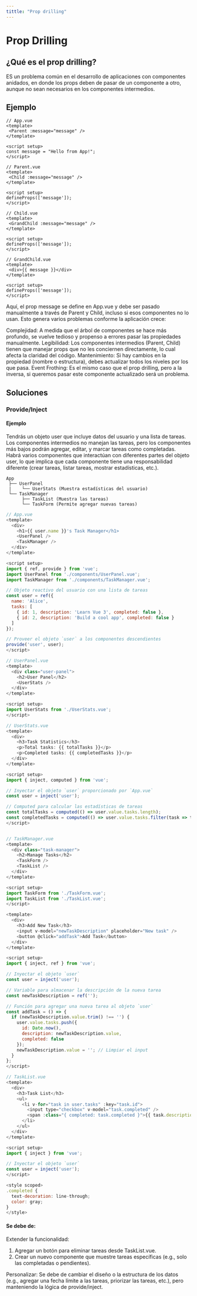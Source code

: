 ```yaml
---
tittle: "Prop drilling"
---
```


# Prop Drilling

## ¿Qué es el prop drilling?

 ES un problema común en el desarrollo de aplicaciones con componentes anidados, en donde los props deben de pasar de un componente a otro, aunque no sean necesarios en los componentes intermedios.

 ## Ejemplo

 ```
// App.vue
<template>
  <Parent :message="message" />
</template>

<script setup>
const message = "Hello from App!";
</script>

// Parent.vue
<template>
  <Child :message="message" />
</template>

<script setup>
defineProps(['message']);
</script>

// Child.vue
<template>
  <GrandChild :message="message" />
</template>

<script setup>
defineProps(['message']);
</script>

// GrandChild.vue
<template>
  <div>{{ message }}</div>
</template>

<script setup>
defineProps(['message']);
</script>

 ```

Aquí, el prop message se define en App.vue y debe ser pasado manualmente a través de Parent y Child, incluso si esos componentes no lo usan. Esto genera varios problemas conforme la aplicación crece:

Complejidad: A medida que el árbol de componentes se hace más profundo, se vuelve tedioso y propenso a errores pasar las propiedades manualmente.
Legibilidad: Los componentes intermedios (Parent, Child) tienen que manejar props que no les conciernen directamente, lo cual afecta la claridad del código.
Mantenimiento: Si hay cambios en la propiedad (nombre o estructura), debes actualizar todos los niveles por los que pasa.
Event Frothing: Es el mismo caso que el prop drilling, pero a la inversa, si queremos pasar este componente actualizado será un problema.

## Soluciones
### Provide/Inject

#### Ejemplo
Tendrás un objeto user que incluye datos del usuario y una lista de tareas. Los componentes intermedios no manejan las tareas, pero los componentes más bajos podrán agregar, editar, y marcar tareas como completadas. Habrá varios componentes que interactúan con diferentes partes del objeto user, lo que implica que cada componente tiene una responsabilidad diferente (crear tareas, listar tareas, mostrar estadísticas, etc.).

```
App
 ├── UserPanel
 |    └── UserStats (Muestra estadísticas del usuario)
 └── TaskManager
      ├── TaskList (Muestra las tareas)
      └── TaskForm (Permite agregar nuevas tareas)
```


```js
// App.vue
<template>
  <div>
    <h1>{{ user.name }}'s Task Manager</h1>
    <UserPanel />
    <TaskManager />
  </div>
</template>

<script setup>
import { ref, provide } from 'vue';
import UserPanel from './components/UserPanel.vue';
import TaskManager from './components/TaskManager.vue';

// Objeto reactivo del usuario con una lista de tareas
const user = ref({
  name: 'Alice',
  tasks: [
    { id: 1, description: 'Learn Vue 3', completed: false },
    { id: 2, description: 'Build a cool app', completed: false }
  ]
});

// Proveer el objeto `user` a los componentes descendientes
provide('user', user);
</script>

```

```js
// UserPanel.vue
<template>
  <div class="user-panel">
    <h2>User Panel</h2>
    <UserStats />
  </div>
</template>

<script setup>
import UserStats from './UserStats.vue';
</script>
```

```js
// UserStats.vue
<template>
  <div>
    <h3>Task Statistics</h3>
    <p>Total tasks: {{ totalTasks }}</p>
    <p>Completed tasks: {{ completedTasks }}</p>
  </div>
</template>

<script setup>
import { inject, computed } from 'vue';

// Inyectar el objeto `user` proporcionado por `App.vue`
const user = inject('user');

// Computed para calcular las estadísticas de tareas
const totalTasks = computed(() => user.value.tasks.length);
const completedTasks = computed(() => user.value.tasks.filter(task => task.completed).length);
</script>
```

```js	

// TaskManager.vue
<template>
  <div class="task-manager">
    <h2>Manage Tasks</h2>
    <TaskForm />
    <TaskList />
  </div>
</template>

<script setup>
import TaskForm from './TaskForm.vue';
import TaskList from './TaskList.vue';
</script>

```

```js
<template>
  <div>
    <h3>Add New Task</h3>
    <input v-model="newTaskDescription" placeholder="New task" />
    <button @click="addTask">Add Task</button>
  </div>
</template>

<script setup>
import { inject, ref } from 'vue';

// Inyectar el objeto `user`
const user = inject('user');

// Variable para almacenar la descripción de la nueva tarea
const newTaskDescription = ref('');

// Función para agregar una nueva tarea al objeto `user`
const addTask = () => {
  if (newTaskDescription.value.trim() !== '') {
    user.value.tasks.push({
      id: Date.now(),
      description: newTaskDescription.value,
      completed: false
    });
    newTaskDescription.value = ''; // Limpiar el input
  }
};
</script>
```

```js	
// TaskList.vue
<template>
  <div>
    <h3>Task List</h3>
    <ul>
      <li v-for="task in user.tasks" :key="task.id">
        <input type="checkbox" v-model="task.completed" /> 
        <span :class="{ completed: task.completed }">{{ task.description }}</span>
      </li>
    </ul>
  </div>
</template>

<script setup>
import { inject } from 'vue';

// Inyectar el objeto `user`
const user = inject('user');
</script>

<style scoped>
.completed {
  text-decoration: line-through;
  color: gray;
}
</style>

```
#### Se debe de: 
Extender la funcionalidad:
  1. Agregar un botón para eliminar tareas desde TaskList.vue.
  2. Crear un nuevo componente que muestre tareas específicas (e.g., solo las completadas o pendientes).

Personalizar: 
Se debe de cambiar el diseño o la estructura de los datos (e.g., agregar una fecha límite a las tareas, priorizar las tareas, etc.), pero manteniendo la lógica de provide/inject.
